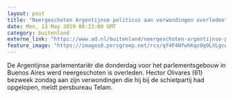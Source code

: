 ```yaml
---
layout: post
title: "Neergeschoten Argentijnse politicus aan verwondingen overleden"
date: Mon, 13 May 2019 00:23:00 GMT
category: buitenland
externe_link: "https://www.ad.nl/buitenland/neergeschoten-argentijnse-politicus-aan-verwondingen-overleden~a9fff290/"
feature_image: "https://images0.persgroep.net/rcs/qf4F4NfwhKqcOq9LXLgcw1_IYko/diocontent/147744894/_fitwidth/400/?appId=21791a8992982cd8da851550a453bd7f&quality=0.7"
---
```


De Argentijnse parlementariër die donderdag voor het parlementsgebouw in Buenos Aires werd neergeschoten is overleden. Hector Olivares (61) bezweek zondag aan zijn verwondingen die hij bij de schietpartij had opgelopen, meldt persbureau Telam.
